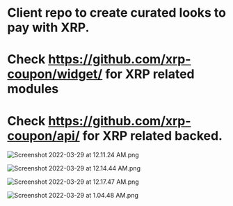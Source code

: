 # Client repo to create curated looks to pay with XRP.

# Check https://github.com/xrp-coupon/widget/ for XRP related modules

# Check https://github.com/xrp-coupon/api/ for XRP related backed.

![Screenshot 2022-03-29 at 12.11.24 AM.png](https://cdn.hashnode.com/res/hashnode/image/upload/v1648499571909/UeXmE1Sil.png)


![Screenshot 2022-03-29 at 12.14.44 AM.png](https://cdn.hashnode.com/res/hashnode/image/upload/v1648499583972/ICuY-Pec6.png)


![Screenshot 2022-03-29 at 12.17.47 AM.png](https://cdn.hashnode.com/res/hashnode/image/upload/v1648499593414/yaBsfQWnM.png)


![Screenshot 2022-03-29 at 1.04.48 AM.png](https://cdn.hashnode.com/res/hashnode/image/upload/v1648500181436/Wvv2SXcrt.png)
